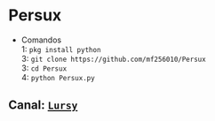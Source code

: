 # Persux
- Comandos  
 1: ```pkg install python```  
 3: ```git clone https://github.com/mf256010/Persux```  
 3: ```cd Persux```  
 4: ```python Persux.py```  

## **Canal:** [`Lursy`](https://www.youtube.com/channel/UCwmkiKIZHL1wscYHfIINZKw)  
